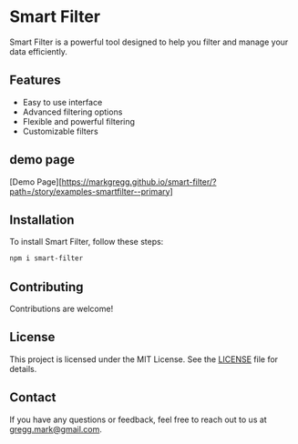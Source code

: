 # Smart Filter

Smart Filter is a powerful tool designed to help you filter and manage your data efficiently.

## Features

- Easy to use interface
- Advanced filtering options
- Flexible and powerful filtering
- Customizable filters

## demo page
[Demo Page][https://markgregg.github.io/smart-filter/?path=/story/examples-smartfilter--primary]

## Installation

To install Smart Filter, follow these steps:

```bash
npm i smart-filter
```

## Contributing

Contributions are welcome!

## License

This project is licensed under the MIT License. See the [LICENSE](LICENSE) file for details.

## Contact

If you have any questions or feedback, feel free to reach out to us at [gregg.mark@gmail.com](mailto:gregg.mark@gmail.com).

